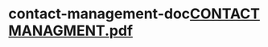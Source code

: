 # contact-management-doc[CONTACT MANAGMENT.pdf](https://github.com/user-attachments/files/16386348/CONTACT.MANAGMENT.pdf)
